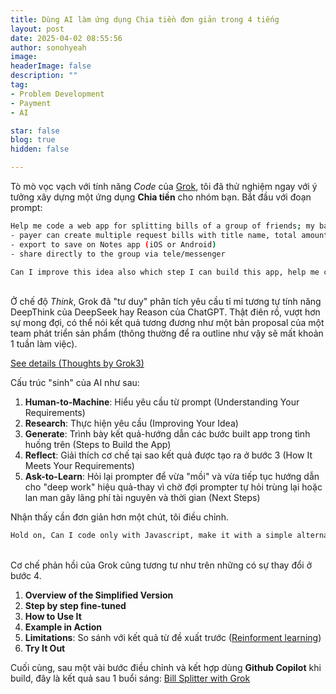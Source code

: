 ```yaml
---
title: Dùng AI làm ứng dụng Chia tiền đơn giản trong 4 tiếng
layout: post
date: 2025-04-02 08:55:56
author: sonohyeah
image: 
headerImage: false
description: ""
tag:
- Problem Development
- Payment
- AI

star: false
blog: true
hidden: false

---
```


Tò mò vọc vạch với tính năng *Code* của [Grok](https://grok.com/), tôi đã thử nghiệm ngay với ý tưởng xây dựng một ứng dụng **Chia tiền** cho nhóm bạn. Bắt đầu với đoạn prompt:

```bash
Help me code a web app for splitting bills of a group of friends; my basic idea includes some requirements: 
- payer can create multiple request bills with title name, total amount, the payees with a note about their item or something 
- export to save on Notes app (iOS or Android) 
- share directly to the group via tele/messenger 

Can I improve this idea also which step I can build this app, help me code that.
```
\
Ở chế độ *Think*, Grok đã "tư duy" phân tích yêu cầu tỉ mỉ tương tự tính năng DeepThink của DeepSeek hay Reason của ChatGPT. Thật điên rồ, vượt hơn sự mong đợi, có thể nói kết quả tương đương như một bản proposal của một team phát triển sản phẩm (thông thường để ra outline như vậy sẽ mất khoản 1 tuần làm việc).

[See details (Thoughts by Grok3)](/micro/bill-splitter-thoughts-grok3.md)

Cấu trúc "sinh" của AI như sau:

1. **Human-to-Machine**: Hiểu yêu cầu từ prompt (Understanding Your Requirements)
2. **Research**: Thực hiện yêu cầu (Improving Your Idea)
3. **Generate**: Trình bày kết quả-hướng dẫn các bước built app trong tình huống trên (Steps to Build the App)
4. **Reflect**: Giải thích cơ chế tại sao kết quả được tạo ra ở bước 3 (How It Meets Your Requirements)
5. **Ask-to-Learn**: Hỏi lại prompter để vừa "mồi" và vừa tiếp tục hướng dẫn cho "deep work" hiệu quả-thay vì chờ đợi prompter tự hỏi trùng lại hoặc lan man gây lãng phí tài nguyên và thời gian (Next Steps)

Nhận thấy cần đơn giản hơn một chút, tôi điều chỉnh.

```bash
Hold on, Can I code only with Javascript, make it with a simple alternative version
```
\
Cơ chế phản hồi của Grok cũng tương tư như trên những có sự thay đổi ở bước 4.

1. **Overview of the Simplified Version**
2. **Step by step fine-tuned**
3. **How to Use It**
4. **Example in Action**
4. **Limitations**: So sánh với kết quả từ đề xuất trước ([Reinforment learning](https://en.wikipedia.org/wiki/Reinforcement_learning))
5. **Try It Out**

Cuối cùng, sau một vài bước điều chỉnh và kết hợp dùng **Github Copilot** khi build, đây là kết quả sau 1 buổi sáng:
[Bill Splitter with Grok](https://play.sonkd.com/split-bill/)